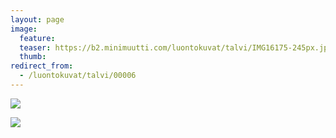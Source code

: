 ```yaml
---
layout: page
image:
  feature:
  teaser: https://b2.minimuutti.com/luontokuvat/talvi/IMG16175-245px.jpg
  thumb:
redirect_from:
  - /luontokuvat/talvi/00006
---
```


![](https://b2.minimuutti.com/luontokuvat/talvi/IMG16175-800px.jpg)

![](https://b2.minimuutti.com/luontokuvat/talvi/IMG16173-800px.jpg)
